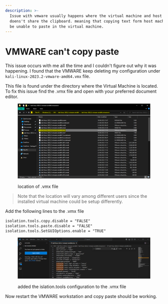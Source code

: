 ```yaml
---
description: >-
  Issue with vmware usually happens where the virtual machine and host machine
  doens't share the clipboard. meaning that copying text form host machine will
  be unable to paste in the virtual machine.
---
```


# VMWARE can't copy paste

This issue occurs with me all the time and I couldn't figure out why it was happening. I found that the VMWARE keep deleting my configuration under `kali-linux-2023.2-vmware-amd64.vmx` file.

This file is found under the directory where the Virtual Machine is located. To fix this issue find the .vmx file and open with your preferred document editor.

<figure><img src="../../.gitbook/assets/image (15) (1).png" alt=""><figcaption><p>location of .vmx file</p></figcaption></figure>

> Note that the location will vary among different users since the installed virtual machine could be setup differently.

Add the following lines to the .vmx file

```
isolation.tools.copy.disable = "FALSE"
isolation.tools.paste.disable = "FALSE"
isolation.tools.SetGUIOptions.enable = "TRUE"
```

<figure><img src="../../.gitbook/assets/image (20) (1) (1).png" alt=""><figcaption><p>added the islation.tools configuration to the .vmx file</p></figcaption></figure>

Now restart the VMWARE workstation and copy paste should be working.

